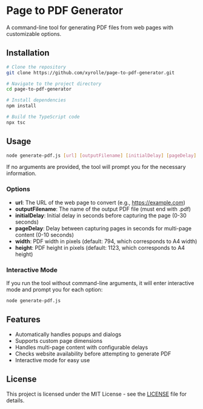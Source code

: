 # Page to PDF Generator

A command-line tool for generating PDF files from web pages with customizable options.

## Installation

```bash
# Clone the repository
git clone https://github.com/xyrolle/page-to-pdf-generator.git

# Navigate to the project directory
cd page-to-pdf-generator

# Install dependencies
npm install

# Build the TypeScript code
npx tsc
```

## Usage

```bash
node generate-pdf.js [url] [outputFilename] [initialDelay] [pageDelay] [width] [height]
```

If no arguments are provided, the tool will prompt you for the necessary information.

### Options

- **url**: The URL of the web page to convert (e.g., https://example.com)
- **outputFilename**: The name of the output PDF file (must end with .pdf)
- **initialDelay**: Initial delay in seconds before capturing the page (0-30 seconds)
- **pageDelay**: Delay between capturing pages in seconds for multi-page content (0-10 seconds)
- **width**: PDF width in pixels (default: 794, which corresponds to A4 width)
- **height**: PDF height in pixels (default: 1123, which corresponds to A4 height)

### Interactive Mode

If you run the tool without command-line arguments, it will enter interactive mode and prompt you for each option:

```bash
node generate-pdf.js
```

## Features

- Automatically handles popups and dialogs
- Supports custom page dimensions
- Handles multi-page content with configurable delays
- Checks website availability before attempting to generate PDF
- Interactive mode for easy use

## License

This project is licensed under the MIT License - see the [LICENSE](LICENSE) file for details. 
